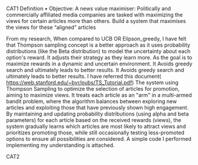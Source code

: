 CAT1
Definition • Objective: A news value maximiser: Politically and commercially affiliated media companies are tasked with maximizing the views for certain articles more than others. Build a system that maximises the views for these “aligned” articles

From my research, When compared to UCB OR Elipson_greedy, I have felt that Thompson sampling concept is a better approach as it uses probability distributions (like the Beta distribution) to model the uncertainty about each option's reward. It adjusts their strategy as they learn more. As the goal is to maximize rewards in a dynamic and uncertain environment. It Avoids greedy search and ultimately leads to better results.
It Avoids greedy search and ultimately leads to better results. I have referred this document( https://web.stanford.edu/~bvr/pubs/TS_Tutorial.pdf)
The system using Thompson Sampling to optimize the selection of articles for promotion, aiming to maximize views. It treats each article as an "arm" in a multi-armed bandit problem, where the algorithm balances between exploring new articles and exploiting those that have previously shown high engagement. By maintaining and updating probability distributions (using alpha and beta parameters) for each article based on the received rewards (views), the system gradually learns which articles are most likely to attract views and prioritizes promoting those, while still occasionally testing less-promoted options to ensure all possibilities are considered.
A simple code I performed implementing my understanding is attached.


CAT2
